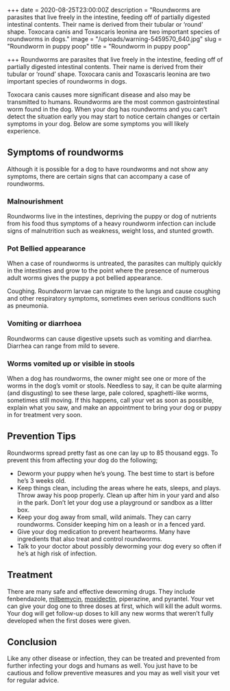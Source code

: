 +++
date = 2020-08-25T23:00:00Z
description = "Roundworms are parasites that live freely in the intestine, feeding off of partially digested intestinal contents. Their name is derived from their tubular or ‘round’ shape. Toxocara canis and Toxascaris leonina are two important species of roundworms in dogs."
image = "/uploads/warning-5459570_640.jpg"
slug = "Roundworm in puppy poop"
title = "Roundworm in puppy poop"

+++
Roundworms are parasites that live freely in the intestine, feeding off of partially digested intestinal contents. Their name is derived from their tubular or ‘round’ shape. Toxocara canis and Toxascaris leonina are two important species of roundworms in dogs.

Toxocara canis causes more significant disease and also may be transmitted to humans. Roundworms are the most common gastrointestinal worm found in the dog. When your dog has roundworms and you can’t detect the situation early you may start to notice certain changes or certain symptoms in your dog. Below are some symptoms you will likely experience.

## Symptoms of roundworms

Although it is possible for a dog to have roundworms and not show any symptoms, there are certain signs that can accompany a case of roundworms.

### Malnourishment

Roundworms live in the intestines, depriving the puppy or dog of nutrients from his food thus symptoms of a heavy roundworm infection can include signs of malnutrition such as weakness, weight loss, and stunted growth.

### Pot Bellied appearance

When a case of roundworms is untreated, the parasites can multiply quickly in the intestines and grow to the point where the presence of numerous adult worms gives the puppy a pot bellied appearance.

Coughing. Roundworm larvae can migrate to the lungs and cause coughing and other respiratory symptoms, sometimes even serious conditions such as pneumonia.

### Vomiting or diarrhoea

Roundworms can cause digestive upsets such as vomiting and diarrhea. Diarrhea can range from mild to severe.

### Worms vomited up or visible in stools

When a dog has roundworms, the owner might see one or more of the worms in the dog’s vomit or stools. Needless to say, it can be quite alarming (and disgusting) to see these large, pale colored, spaghetti-like worms, sometimes still moving. If this happens, call your vet as soon as possible, explain what you saw, and make an appointment to bring your dog or puppy in for treatment very soon.

## Prevention Tips

Roundworms spread pretty fast as one can lay up to 85 thousand eggs. To prevent this from affecting your dog do the following;

* Deworm your puppy when he’s young. The best time to start is before he’s 3 weeks old.
* Keep things clean, including the areas where he eats, sleeps, and plays. Throw away his poop properly. Clean up after him in your yard and also in the park. Don’t let your dog use a playground or sandbox as a litter box.
* Keep your dog away from small, wild animals. They can carry roundworms. Consider keeping him on a leash or in a fenced yard.
* Give your dog medication to prevent heartworms. Many have ingredients that also treat and control roundworms.
* Talk to your doctor about possibly deworming your dog every so often if he’s at high risk of infection.

## Treatment

There are many safe and effective deworming drugs. They include fenbendazole, [milbemycin](https://en.wikipedia.org/wiki/Milbemycin_oxime), [moxidectin](https://en.wikipedia.org/wiki/Moxidectin), piperazine, and pyrantel. Your vet can give your dog one to three doses at first, which will kill the adult worms. Your dog will get follow-up doses to kill any new worms that weren’t fully developed when the first doses were given.

## Conclusion

Like any other disease or infection, they can be treated and prevented from further infecting your dogs and humans as well. You just have to be cautious and follow preventive measures and you may as well visit your vet for regular advice.
